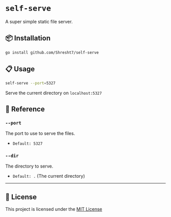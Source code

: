 # `self-serve`

A super simple static file server.

## 📦 Installation

```sh
go install github.com/Shresht7/self-serve
```

## 📋 Usage

```sh
self-serve --port=5327
```

Serve the current directory on `localhost:5327`

## 📕 Reference

### `--port`

The port to use to serve the files.

- `Default: 5327`

### `--dir`

The directory to serve.

- `Default: .` (The current directory)

---

## 📄 License

This project is licensed under the [MIT License](./LICENSE)
